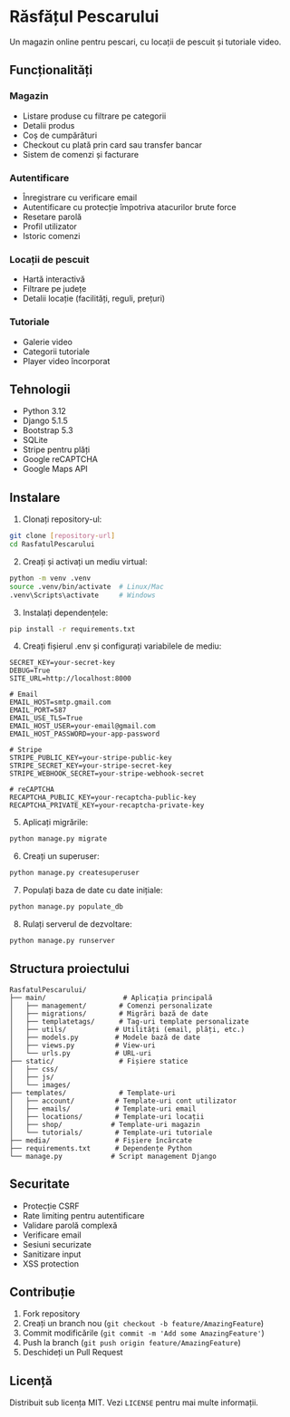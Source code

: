 # Răsfățul Pescarului

Un magazin online pentru pescari, cu locații de pescuit și tutoriale video.

## Funcționalități

### Magazin
- Listare produse cu filtrare pe categorii
- Detalii produs
- Coș de cumpărături
- Checkout cu plată prin card sau transfer bancar
- Sistem de comenzi și facturare

### Autentificare
- Înregistrare cu verificare email
- Autentificare cu protecție împotriva atacurilor brute force
- Resetare parolă
- Profil utilizator
- Istoric comenzi

### Locații de pescuit
- Hartă interactivă
- Filtrare pe județe
- Detalii locație (facilități, reguli, prețuri)

### Tutoriale
- Galerie video
- Categorii tutoriale
- Player video încorporat

## Tehnologii

- Python 3.12
- Django 5.1.5
- Bootstrap 5.3
- SQLite
- Stripe pentru plăți
- Google reCAPTCHA
- Google Maps API

## Instalare

1. Clonați repository-ul:
```bash
git clone [repository-url]
cd RasfatulPescarului
```

2. Creați și activați un mediu virtual:
```bash
python -m venv .venv
source .venv/bin/activate  # Linux/Mac
.venv\Scripts\activate     # Windows
```

3. Instalați dependențele:
```bash
pip install -r requirements.txt
```

4. Creați fișierul .env și configurați variabilele de mediu:
```
SECRET_KEY=your-secret-key
DEBUG=True
SITE_URL=http://localhost:8000

# Email
EMAIL_HOST=smtp.gmail.com
EMAIL_PORT=587
EMAIL_USE_TLS=True
EMAIL_HOST_USER=your-email@gmail.com
EMAIL_HOST_PASSWORD=your-app-password

# Stripe
STRIPE_PUBLIC_KEY=your-stripe-public-key
STRIPE_SECRET_KEY=your-stripe-secret-key
STRIPE_WEBHOOK_SECRET=your-stripe-webhook-secret

# reCAPTCHA
RECAPTCHA_PUBLIC_KEY=your-recaptcha-public-key
RECAPTCHA_PRIVATE_KEY=your-recaptcha-private-key
```

5. Aplicați migrările:
```bash
python manage.py migrate
```

6. Creați un superuser:
```bash
python manage.py createsuperuser
```

7. Populați baza de date cu date inițiale:
```bash
python manage.py populate_db
```

8. Rulați serverul de dezvoltare:
```bash
python manage.py runserver
```

## Structura proiectului

```
RasfatulPescarului/
├── main/                   # Aplicația principală
│   ├── management/        # Comenzi personalizate
│   ├── migrations/        # Migrări bază de date
│   ├── templatetags/      # Tag-uri template personalizate
│   ├── utils/            # Utilități (email, plăți, etc.)
│   ├── models.py         # Modele bază de date
│   ├── views.py          # View-uri
│   └── urls.py           # URL-uri
├── static/                # Fișiere statice
│   ├── css/
│   ├── js/
│   └── images/
├── templates/             # Template-uri
│   ├── account/          # Template-uri cont utilizator
│   ├── emails/           # Template-uri email
│   ├── locations/        # Template-uri locații
│   ├── shop/            # Template-uri magazin
│   └── tutorials/        # Template-uri tutoriale
├── media/                # Fișiere încărcate
├── requirements.txt      # Dependențe Python
└── manage.py            # Script management Django
```

## Securitate

- Protecție CSRF
- Rate limiting pentru autentificare
- Validare parolă complexă
- Verificare email
- Sesiuni securizate
- Sanitizare input
- XSS protection

## Contribuție

1. Fork repository
2. Creați un branch nou (`git checkout -b feature/AmazingFeature`)
3. Commit modificările (`git commit -m 'Add some AmazingFeature'`)
4. Push la branch (`git push origin feature/AmazingFeature`)
5. Deschideți un Pull Request

## Licență

Distribuit sub licența MIT. Vezi `LICENSE` pentru mai multe informații.
